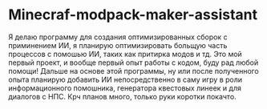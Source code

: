 ﻿# Minecraf-modpack-maker-assistant
Я делаю программу для создания оптимизированных сборок с приминением ИИ, я планирую оптимизировать больщую часть процессов с помошью ИИ, таких как притирка модов и тд.
Это мой первый проект, и вообще первый опыт работы с кодом, буду рад любой помощи!
Дальше на основе этой программы, ну или после полученного опыта планирую добавить ИИ непосредственно в саму игру в роли информационного помошника, генератора квестовых линеек и для диалогов с НПС.
Крч планов много, только руки коротки покачто.
